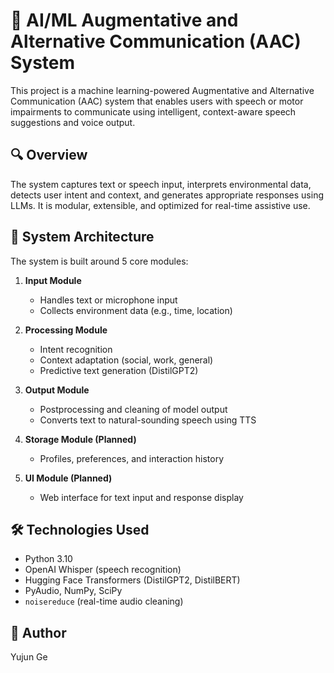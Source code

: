 # 🧠 AI/ML Augmentative and Alternative Communication (AAC) System

This project is a machine learning-powered Augmentative and Alternative Communication (AAC) system that enables users with speech or motor impairments to communicate using intelligent, context-aware speech suggestions and voice output.

## 🔍 Overview

The system captures text or speech input, interprets environmental data, detects user intent and context, and generates appropriate responses using LLMs. It is modular, extensible, and optimized for real-time assistive use.

## 🧱 System Architecture

The system is built around 5 core modules:

1. **Input Module**  
   - Handles text or microphone input  
   - Collects environment data (e.g., time, location)

2. **Processing Module**  
   - Intent recognition  
   - Context adaptation (social, work, general)  
   - Predictive text generation (DistilGPT2)

3. **Output Module**  
   - Postprocessing and cleaning of model output  
   - Converts text to natural-sounding speech using TTS

4. **Storage Module (Planned)**  
   - Profiles, preferences, and interaction history

5. **UI Module (Planned)**  
   - Web interface for text input and response display

## 🛠 Technologies Used

- Python 3.10  
- OpenAI Whisper (speech recognition)  
- Hugging Face Transformers (DistilGPT2, DistilBERT)  
- PyAudio, NumPy, SciPy  
- `noisereduce` (real-time audio cleaning)

## 👤 Author
Yujun Ge

